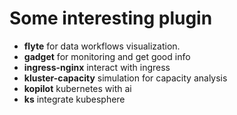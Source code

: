# Some interesting plugin
- **flyte** for data workflows visualization.
- **gadget** for monitoring and get good info
- **ingress-nginx** interact with ingress
- **kluster-capacity** simulation for capacity analysis
- **kopilot** kubernetes with ai
- **ks** integrate kubesphere